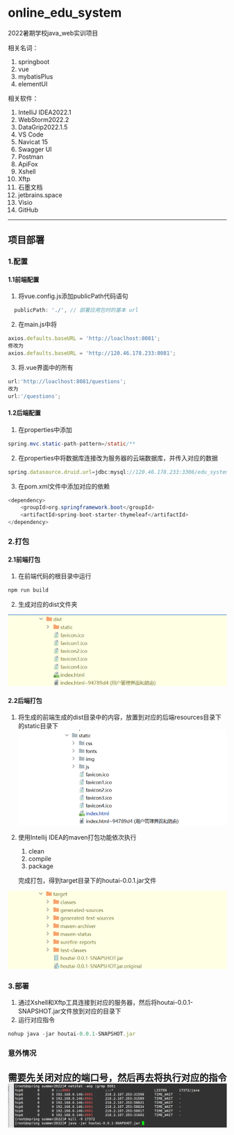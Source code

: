 # online_edu_system
2022暑期学校java_web实训项目

相关名词： 
1. springboot
2. vue
3. mybatisPlus
4. elementUI

相关软件：

1. IntelliJ IDEA2022.1
2. WebStorm2022.2
3. DataGrip2022.1.5
4. VS Code
5. Navicat 15
6. Swagger UI
7. Postman
8. ApiFox
9. Xshell
10. Xftp
11. 石墨文档
12. jetbrains.space
13. Visio
14. GitHub
---
## 项目部署

### 1.配置

#### 1.1前端配置

1. 将vue.config.js添加publicPath代码语句

```javascript
  publicPath: './', // 部署应用包时的基本 url
```

2. 在main.js中将

```javascript
axios.defaults.baseURL = 'http://loaclhost:8081';
修改为
axios.defaults.baseURL = 'http://120.46.178.233:8081';
```

3. 将.vue界面中的所有

```javascript
url:'http://loaclhost:8081/questions';
改为
url:'/questions';
```

#### 1.2后端配置

1. 在properties中添加

```java
spring.mvc.static-path-pattern=/static/**
```

2. 在properties中将数据库连接改为服务器的云端数据库，并传入对应的数据

```javascript
spring.datasource.druid.url=jdbc:mysql://120.46.178.233:3306/edu_system?serverTimezone=GMT%2b8&useUnicode=true&useSSL=false&characterEncoding=utf8

```

3. 在pom.xml文件中添加对应的依赖

```java
<dependency>
    <groupId>org.springframework.boot</groupId>
    <artifactId>spring-boot-starter-thymeleaf</artifactId>
</dependency>  
```

### 2.打包

#### 2.1前端打包

1. 在前端代码的根目录中运行

```javascript
npm run build
```

2. 生成对应的dist文件夹

![image-20220831191112979](picturesOfReadme\image-20220831191112979.png)

#### 2.2后端打包

1. 将生成的前端生成的dist目录中的内容，放置到对应的后端resources目录下的static目录下![image-20220831192820682](picturesOfReadme\image-20220831192820682.png)

2. 使用Intellij IDEA的maven打包功能依次执行

    1. clean
    2. compile
    3. package

   完成打包，得到target目录下的houtai-0.0.1.jar文件

![image-20220831192157067](picturesOfReadme\image-20220831192157067.png)
### 3.部署

1. 通过Xshell和Xftp工具连接到对应的服务器，然后将houtai-0.0.1-SNAPSHOT.jar文件放到对应的目录下
2. 运行对应指令

```javascript
nohup java -jar houtai-0.0.1-SNAPSHOT.jar
```
### 意外情况
需要先关闭对应的端口号，然后再去将执行对应的指令
![启动端口号](picturesOfReadme/启动和关闭.jpg)
---

